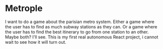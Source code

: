 # Metrople

I want to do a game about the parisian metro system. Either a game where the user has to find as much subway stations as they can. Or a game where the user has to find the best itinerary to go from one station to an other. Maybe both? I'll see. This is my first real autonomous React project, i cannot wait to see how it will turn out.